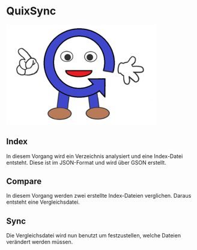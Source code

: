 # QuixSync

<img src="https://raw.githubusercontent.com/BuckUbel/QuixSync/master/pictures/logo/Quix1.0.png?token=AaeddZzJw_U55jwr2FWyaiHwQu9wSOYqks5b4DcvwA%3D%3D" title="Quix" width="400" /> 

## Index

In diesem Vorgang wird ein Verzeichnis analysiert und eine Index-Datei entsteht.
Diese ist im JSON-Format und wird über GSON erstellt.

## Compare

In diesem Vorgang werden zwei erstellte Index-Dateien verglichen.
Daraus entsteht eine Vergleichsdatei.

## Sync
Die Vergleichsdatei wird nun benutzt um festzustellen, welche Dateien verändert werden müssen.

